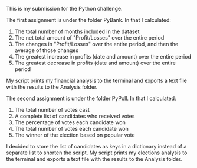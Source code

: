 This is my submission for the Python challenge.

The first assignment is under the folder PyBank. In that I calculated:
1. The total number of months included in the dataset
2. The net total amount of "Profit/Losses" over the entire period
3. The changes in "Profit/Losses" over the entire period, and then the average of those changes
4. The greatest increase in profits (date and amount) over the entire period
5. The greatest decrease in profits (date and amount) over the entire period

My script prints my financial analysis to the terminal and exports a text file with the results to the Analysis folder.

The second assignment is under the folder PyPoll. In that I calculated: 
1. The total number of votes cast
2. A complete list of candidates who received votes
3. The percentage of votes each candidate won
4. The total number of votes each candidate won
5. The winner of the election based on popular vote

I decided to store the list of candidates as keys in a dictionary instead of a separate list to shorten the script. 
My script prints my elections analysis to the terminal and exports a text file with the results to the Analysis folder.
